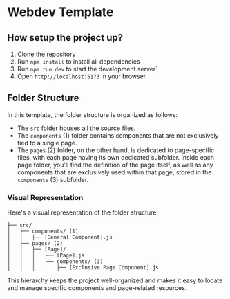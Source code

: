 # Webdev Template

## How setup the project up?

1. Clone the repository
2. Run `npm install` to install all dependencies
3. Run `npm run dev` to start the development server`
4. Open `http://localhost:5173` in your browser

## Folder Structure

In this template, the folder structure is organized as follows:

- The `src` folder houses all the source files.
- The `components` (1) folder contains components that are not exclusively tied to a single page.
- The `pages` (2) folder, on the other hand, is dedicated to page-specific files, with each page having its own dedicated subfolder. Inside each page folder, you'll find the definition of the page itself, as well as any components that are exclusively used within that page, stored in the `components` (3) subfolder.

### Visual Representation

Here's a visual representation of the folder structure:

```
├── src/
│   ├── components/ (1)
│   │   ├── [General Component].js
│   ├── pages/ (2)
│   │   ├── [Page]/
│   │   │   ├── [Page].js
│   │   │   ├── components/ (3)
│   │   │   │   ├── [Exclusive Page Component].js
```

This hierarchy keeps the project well-organized and makes it easy to locate and manage specific components and page-related resources.
